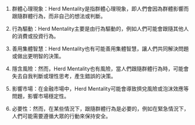 

1. 群體心理現象：Herd Mentality是指群體心理現象，即人們會因為群體影響而跟隨群體行為，而非自己的想法或判斷。

2. 行為驅動：Herd Mentality主要是由行為驅動的，例如人們可能會跟隨其他人的消費或投資行為。

3. 善用集體智慧：Herd Mentality也有可能善用集體智慧，讓人們共同解決問題或做出更明智的決策。

4. 隱含風險：然而，Herd Mentality也有風險，當人們跟隨群體行為時，可能會失去自我判斷或理性思考，產生錯誤的決策。

5. 影響市場：在金融市場中，Herd Mentality可能會導致擠兌風險或泡沫效應等問題，影響市場穩定性。

6. 必要性：然而，在某些情況下，跟隨群體行為是必要的，例如在緊急情況下，人們可能需要遵循大眾的行動來保持安全。